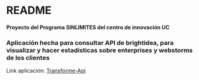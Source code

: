 # README
#### Proyecto del Programa SINLIMITES del centro de innovación UC
### Aplicación hecha para consultar API de brightidea, para visualizar y hacer estadísticas sobre enterprises y webstorms de los clientes

Link aplicación:  [Transforme-Api]

[Transforme-Api]: <https://api-transforme.herokuapp.com/>
